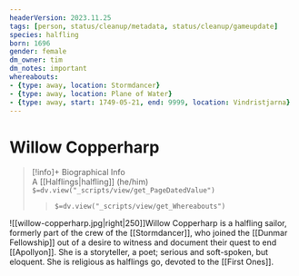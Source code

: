 ```yaml
---
headerVersion: 2023.11.25
tags: [person, status/cleanup/metadata, status/cleanup/gameupdate]
species: halfling
born: 1696
gender: female
dm_owner: tim
dm_notes: important
whereabouts: 
- {type: away, location: Stormdancer}
- {type: away, location: Plane of Water}
- {type: away, start: 1749-05-21, end: 9999, location: Vindristjarna}
---
```

# Willow Copperharp
>[!info]+ Biographical Info  
> A [[Halflings|halfling]] (he/him)  
> `$=dv.view("_scripts/view/get_PageDatedValue")`  
>> `$=dv.view("_scripts/view/get_Whereabouts")`

![[willow-copperharp.jpg|right|250]]Willow Copperharp is a halfling sailor, formerly part of the crew of the [[Stormdancer]], who joined the [[Dunmar Fellowship]] out of a desire to witness and document their quest to end [[Apollyon]]. She is a storyteller, a poet; serious and soft-spoken, but eloquent. She is religious as halflings go, devoted to the [[First Ones]]. 